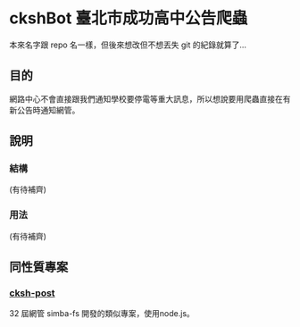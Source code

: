 # ckshBot 臺北市成功高中公告爬蟲
本來名字跟 repo 名一樣，但後來想改但不想丟失 git 的紀錄就算了…

## 目的
網路中心不會直接跟我們通知學校要停電等重大訊息，所以想說要用爬蟲直接在有新公告時通知網管。

## 說明
### 結構
(有待補齊)

### 用法
(有待補齊)

## 同性質專案
### [cksh-post](https://github.com/simba-fs/cksh-post)
32 屆網管 simba-fs 開發的類似專案，使用node.js。
